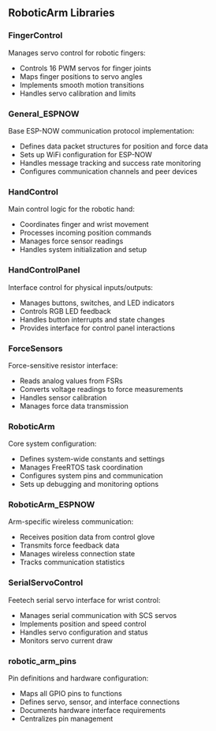 ## RoboticArm Libraries

### FingerControl
Manages servo control for robotic fingers:
- Controls 16 PWM servos for finger joints
- Maps finger positions to servo angles
- Implements smooth motion transitions
- Handles servo calibration and limits

### General_ESPNOW
Base ESP-NOW communication protocol implementation:
- Defines data packet structures for position and force data
- Sets up WiFi configuration for ESP-NOW
- Handles message tracking and success rate monitoring
- Configures communication channels and peer devices

### HandControl
Main control logic for the robotic hand:
- Coordinates finger and wrist movement
- Processes incoming position commands
- Manages force sensor readings
- Handles system initialization and setup

### HandControlPanel
Interface control for physical inputs/outputs:
- Manages buttons, switches, and LED indicators
- Controls RGB LED feedback
- Handles button interrupts and state changes
- Provides interface for control panel interactions

### ForceSensors
Force-sensitive resistor interface:
- Reads analog values from FSRs
- Converts voltage readings to force measurements
- Handles sensor calibration
- Manages force data transmission

### RoboticArm
Core system configuration:
- Defines system-wide constants and settings
- Manages FreeRTOS task coordination
- Configures system pins and communication
- Sets up debugging and monitoring options

### RoboticArm_ESPNOW
Arm-specific wireless communication:
- Receives position data from control glove
- Transmits force feedback data
- Manages wireless connection state
- Tracks communication statistics

### SerialServoControl
Feetech serial servo interface for wrist control:
- Manages serial communication with SCS servos
- Implements position and speed control
- Handles servo configuration and status
- Monitors servo current draw

### robotic_arm_pins
Pin definitions and hardware configuration:
- Maps all GPIO pins to functions
- Defines servo, sensor, and interface connections
- Documents hardware interface requirements
- Centralizes pin management 
